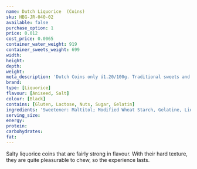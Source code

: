 ```yaml
---
name: Dutch Liquorice  (Coins)
sku: HBG-JR-040-02
available: false
purchase_option: 1
price: 0.012
cost_price: 0.0065
container_water_weight: 919
container_sweets_weight: 699
width: 
height: 
depth: 
weight: 
meta_description: 'Dutch Coins only ú1.20/100g. Traditional sweets and more at Humbugs Confectionery  Store. Specialists in satisfying your sweet tooth!'
brand: 
type: [Liquorice]
flavour: [Aniseed, Salt]
colour: [Black]
contains: [Gluten, Lactose, Nuts, Sugar, Gelatin]
ingredients: 'Sweetener: Maltitol; Modified Wheat Starch, Gelatine, Liquorice Extract, Ammonium Chloride, Flavour, Glazing Agent: Vegetable Oil, Beeswax. Contains Gluten.'
serving_size: 
energy: 
protein: 
carbohydrates: 
fat: 
---
```

Salty liquorice coins that are fairly strong in flavour. With their hard texture, they are quite pleasurable to chew, so the experience lasts.